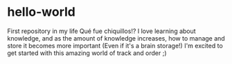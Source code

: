 # hello-world
First repository in my life
Qué fue chiquillos!?
I love learning about knowledge, and as the amount of knowledge increases, how to manage and store it becomes more important
(Even if it's a brain storage!)
I'm excited to get started with this amazing world of track and order ;)
